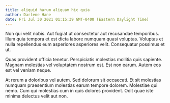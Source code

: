 ```yaml
---
title: aliquid harum aliquam hic quia
author: Darlene Hane
date: Fri Jul 30 2021 01:15:39 GMT-0400 (Eastern Daylight Time)
---
```

Non qui velit nobis. Aut fugiat ut consectetur aut recusandae temporibus. Illum quia tempora et est dicta labore numquam quasi voluptas. Voluptas et nulla repellendus eum asperiores asperiores velit. Consequatur possimus et ut.

 Quas provident officia tenetur. Perspiciatis molestias mollitia quis sapiente. Magnam molestias vel voluptatem nostrum est. Est non earum. Autem eos est vel veniam neque.

 At rerum a doloribus vel autem. Sed dolorum sit occaecati. Et sit molestias numquam praesentium molestias earum tempore dolorem. Molestiae qui nemo. Cum qui molestias cum in quis dolores provident. Odit quae iste minima delectus velit aut non.